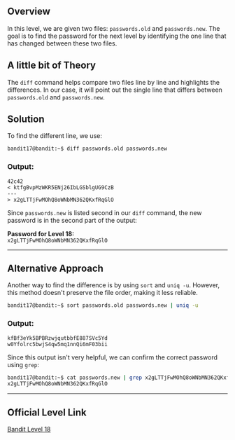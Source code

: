 ## Overview

In this level, we are given two files: `passwords.old` and `passwords.new`. The goal is to find the password for the next level by identifying the one line that has changed between these two files.

## A little bit of Theory

The `diff` command helps compare two files line by line and highlights the differences. In our case, it will point out the single line that differs between `passwords.old` and `passwords.new`.

## Solution

To find the different line, we use:

```bash
bandit17@bandit:~$ diff passwords.old passwords.new
```

### Output:

```
42c42
< ktfgBvpMzWKR5ENj26IbLGSblgUG9CzB
---
> x2gLTTjFwMOhQ8oWNbMN362QKxfRqGlO
```

Since `passwords.new` is listed second in our `diff` command, the new password is in the second part of the output:

**Password for Level 18:**  
`x2gLTTjFwMOhQ8oWNbMN362QKxfRqGlO`
___
## Alternative Approach

Another way to find the difference is by using `sort` and `uniq -u`. However, this method doesn't preserve the file order, making it less reliable.

```bash
bandit17@bandit:~$ sort passwords.old passwords.new | uniq -u
```

### Output:

```
kfBf3eYk5BPBRzwjqutbbfE887SVc5Yd
w0Yfolrc5bwjS4qw5mq1nnQi6mF03bii
```

Since this output isn't very helpful, we can confirm the correct password using `grep`:

```bash
bandit17@bandit:~$ cat passwords.new | grep x2gLTTjFwMOhQ8oWNbMN362QKxfRqGlO
x2gLTTjFwMOhQ8oWNbMN362QKxfRqGlO
```

___
## Official Level Link

[Bandit Level 18](https://overthewire.org/wargames/bandit/bandit18.html)
